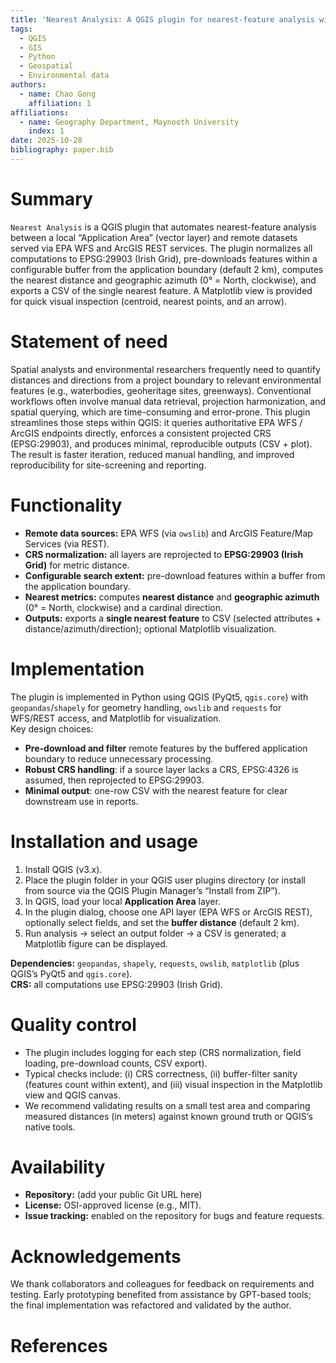 ```yaml
---
title: 'Nearest Analysis: A QGIS plugin for nearest-feature analysis with WFS and ArcGIS REST'
tags:
  - QGIS
  - GIS
  - Python
  - Geospatial
  - Environmental data
authors:
  - name: Chao Gong
    affiliation: 1
affiliations:
  - name: Geography Department, Maynooth University
    index: 1
date: 2025-10-28
bibliography: paper.bib
---
```


# Summary

`Nearest Analysis` is a QGIS plugin that automates nearest-feature analysis between a local “Application Area” (vector layer) and remote datasets served via EPA WFS and ArcGIS REST services. The plugin normalizes all computations to EPSG:29903 (Irish Grid), pre-downloads features within a configurable buffer from the application boundary (default 2 km), computes the nearest distance and geographic azimuth (0° = North, clockwise), and exports a CSV of the single nearest feature. A Matplotlib view is provided for quick visual inspection (centroid, nearest points, and an arrow).

# Statement of need

Spatial analysts and environmental researchers frequently need to quantify distances and directions from a project boundary to relevant environmental features (e.g., waterbodies, geoheritage sites, greenways). Conventional workflows often involve manual data retrieval, projection harmonization, and spatial querying, which are time-consuming and error-prone. This plugin streamlines those steps within QGIS: it queries authoritative EPA WFS / ArcGIS endpoints directly, enforces a consistent projected CRS (EPSG:29903), and produces minimal, reproducible outputs (CSV + plot). The result is faster iteration, reduced manual handling, and improved reproducibility for site-screening and reporting.

# Functionality

- **Remote data sources:** EPA WFS (via `owslib`) and ArcGIS Feature/Map Services (via REST).
- **CRS normalization:** all layers are reprojected to **EPSG:29903 (Irish Grid)** for metric distance.
- **Configurable search extent:** pre-download features within a buffer from the application boundary.
- **Nearest metrics:** computes **nearest distance** and **geographic azimuth** (0° = North, clockwise) and a cardinal direction.
- **Outputs:** exports a **single nearest feature** to CSV (selected attributes + distance/azimuth/direction); optional Matplotlib visualization.

# Implementation

The plugin is implemented in Python using QGIS (PyQt5, `qgis.core`) with `geopandas`/`shapely` for geometry handling, `owslib` and `requests` for WFS/REST access, and Matplotlib for visualization.  
Key design choices:
- **Pre-download and filter** remote features by the buffered application boundary to reduce unnecessary processing.
- **Robust CRS handling**: if a source layer lacks a CRS, EPSG:4326 is assumed, then reprojected to EPSG:29903.
- **Minimal output**: one-row CSV with the nearest feature for clear downstream use in reports.

# Installation and usage

1. Install QGIS (v3.x).  
2. Place the plugin folder in your QGIS user plugins directory (or install from source via the QGIS Plugin Manager’s “Install from ZIP”).  
3. In QGIS, load your local **Application Area** layer.  
4. In the plugin dialog, choose one API layer (EPA WFS or ArcGIS REST), optionally select fields, and set the **buffer distance** (default 2 km).  
5. Run analysis → select an output folder → a CSV is generated; a Matplotlib figure can be displayed.

**Dependencies:** `geopandas`, `shapely`, `requests`, `owslib`, `matplotlib` (plus QGIS’s PyQt5 and `qgis.core`).  
**CRS:** all computations use EPSG:29903 (Irish Grid).

# Quality control

- The plugin includes logging for each step (CRS normalization, field loading, pre-download counts, CSV export).  
- Typical checks include: (i) CRS correctness, (ii) buffer-filter sanity (features count within extent), and (iii) visual inspection in the Matplotlib view and QGIS canvas.  
- We recommend validating results on a small test area and comparing measured distances (in meters) against known ground truth or QGIS’s native tools.

# Availability

- **Repository:** (add your public Git URL here)  
- **License:** OSI-approved license (e.g., MIT).  
- **Issue tracking:** enabled on the repository for bugs and feature requests.

# Acknowledgements

We thank collaborators and colleagues for feedback on requirements and testing. Early prototyping benefited from assistance by GPT-based tools; the final implementation was refactored and validated by the author.

# References
